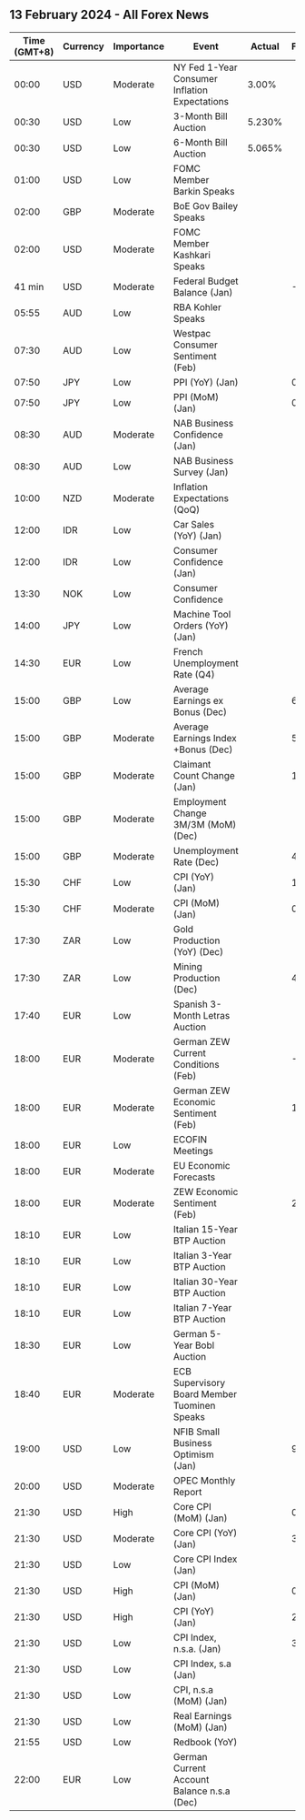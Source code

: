 ## 13 February 2024 - All Forex News

| Time (GMT+8) | Currency | Importance | Event | Actual | Forecast | Previous |
|------|----------|------------|-------|--------|----------|----------|
| 00:00 | USD | Moderate | NY Fed 1-Year Consumer Inflation Expectations | 3.00% |  | 3.00% |
| 00:30 | USD | Low | 3-Month Bill Auction | 5.230% |  | 5.235% |
| 00:30 | USD | Low | 6-Month Bill Auction | 5.065% |  | 5.045% |
| 01:00 | USD | Low | FOMC Member Barkin Speaks |  |  |  |
| 02:00 | GBP | Moderate | BoE Gov Bailey Speaks |  |  |  |
| 02:00 | USD | Moderate | FOMC Member Kashkari Speaks |  |  |  |
| 41 min | USD | Moderate | Federal Budget Balance (Jan) |  | -39.3B | -129.0B |
| 05:55 | AUD | Low | RBA Kohler Speaks |  |  |  |
| 07:30 | AUD | Low | Westpac Consumer Sentiment (Feb) |  |  | -1.3% |
| 07:50 | JPY | Low | PPI (YoY) (Jan) |  | 0.1% | 0.0% |
| 07:50 | JPY | Low | PPI (MoM) (Jan) |  | 0.1% | 0.3% |
| 08:30 | AUD | Moderate | NAB Business Confidence (Jan) |  |  | -1 |
| 08:30 | AUD | Low | NAB Business Survey (Jan) |  |  | 7 |
| 10:00 | NZD | Moderate | Inflation Expectations (QoQ) |  |  | 2.8% |
| 12:00 | IDR | Low | Car Sales (YoY) (Jan) |  |  | -19.10% |
| 12:00 | IDR | Low | Consumer Confidence (Jan) |  |  | 123.8 |
| 13:30 | NOK | Low | Consumer Confidence |  |  | -33.50 |
| 14:00 | JPY | Low | Machine Tool Orders (YoY) (Jan) |  |  | -9.9% |
| 14:30 | EUR | Low | French Unemployment Rate (Q4) |  |  | 7.4% |
| 15:00 | GBP | Low | Average Earnings ex Bonus (Dec) |  | 6.0% | 6.6% |
| 15:00 | GBP | Moderate | Average Earnings Index +Bonus (Dec) |  | 5.6% | 6.5% |
| 15:00 | GBP | Moderate | Claimant Count Change (Jan) |  | 15.2K | 11.7K |
| 15:00 | GBP | Moderate | Employment Change 3M/3M (MoM) (Dec) |  |  | 73K |
| 15:00 | GBP | Moderate | Unemployment Rate (Dec) |  | 4.0% | 4.2% |
| 15:30 | CHF | Low | CPI (YoY) (Jan) |  | 1.6% | 1.7% |
| 15:30 | CHF | Moderate | CPI (MoM) (Jan) |  | 0.6% | 0.0% |
| 17:30 | ZAR | Low | Gold Production (YoY) (Dec) |  |  | -3.0% |
| 17:30 | ZAR | Low | Mining Production (Dec) |  | 4.9% | 6.8% |
| 17:40 | EUR | Low | Spanish 3-Month Letras Auction |  |  | 3.506% |
| 18:00 | EUR | Moderate | German ZEW Current Conditions (Feb) |  | -79.0 | -77.3 |
| 18:00 | EUR | Moderate | German ZEW Economic Sentiment (Feb) |  | 17.4 | 15.2 |
| 18:00 | EUR | Low | ECOFIN Meetings |  |  |  |
| 18:00 | EUR | Moderate | EU Economic Forecasts |  |  |  |
| 18:00 | EUR | Moderate | ZEW Economic Sentiment (Feb) |  | 20.1 | 22.7 |
| 18:10 | EUR | Low | Italian 15-Year BTP Auction |  |  | 4.84% |
| 18:10 | EUR | Low | Italian 3-Year BTP Auction |  |  | 3.03% |
| 18:10 | EUR | Low | Italian 30-Year BTP Auction |  |  | 5.050% |
| 18:10 | EUR | Low | Italian 7-Year BTP Auction |  |  | 3.63% |
| 18:30 | EUR | Low | German 5-Year Bobl Auction |  |  | 2.210% |
| 18:40 | EUR | Moderate | ECB Supervisory Board Member Tuominen Speaks |  |  |  |
| 19:00 | USD | Low | NFIB Small Business Optimism (Jan) |  | 91.1 | 91.9 |
| 20:00 | USD | Moderate | OPEC Monthly Report |  |  |  |
| 21:30 | USD | High | Core CPI (MoM) (Jan) |  | 0.3% | 0.3% |
| 21:30 | USD | Moderate | Core CPI (YoY) (Jan) |  | 3.8% | 3.9% |
| 21:30 | USD | Low | Core CPI Index (Jan) |  |  | 313.22 |
| 21:30 | USD | High | CPI (MoM) (Jan) |  | 0.2% | 0.3% |
| 21:30 | USD | High | CPI (YoY) (Jan) |  | 2.9% | 3.4% |
| 21:30 | USD | Low | CPI Index, n.s.a. (Jan) |  | 307.99 | 306.75 |
| 21:30 | USD | Low | CPI Index, s.a (Jan) |  |  | 308.85 |
| 21:30 | USD | Low | CPI, n.s.a (MoM) (Jan) |  |  | -0.10% |
| 21:30 | USD | Low | Real Earnings (MoM) (Jan) |  |  | -0.2% |
| 21:55 | USD | Low | Redbook (YoY) |  |  | 6.1% |
| 22:00 | EUR | Low | German Current Account Balance n.s.a (Dec) |  |  | 30.8B |
